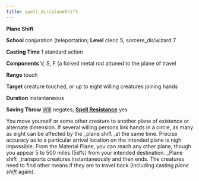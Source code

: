```yaml
---
title: spell_dir/planeShift
---
```

 **Plane Shift**

**School** conjuration (teleportation; **Level** cleric 5, sorcere_dir/wizard 7

**Casting Time** 1 standard action

**Components** V, S, F (a forked metal rod attuned to the plane of travel

**Range** touch

**Target** creature touched, or up to eight willing creatures joining hands

**Duration** instantaneous

**Saving Throw** [Will](../combat#_will) negates; **[Spell Resistance](../glossary#_spell-resistance)** yes

You move yourself or some other creature to another plane of existence or alternate dimension. If several willing persons link hands in a circle, as many as eight can be affected by the _plane shift _at the same time. Precise accuracy as to a particular arrival location on the intended plane is nigh impossible. From the Material Plane, you can reach any other plane, though you appear 5 to 500 miles (5d%) from your intended destination. _Plane shift _transports creatures instantaneously and then ends. The creatures need to find other means if they are to travel back (including casting _plane shift_ again).

